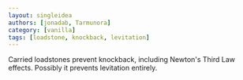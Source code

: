 ```yaml
---
layout: singleidea
authors: [jonadab, Tarmunora]
category: [vanilla]
tags: [loadstone, knockback, levitation]
---
```

Carried loadstones prevent knockback, including Newton's Third Law effects. Possibly it prevents levitation entirely.
